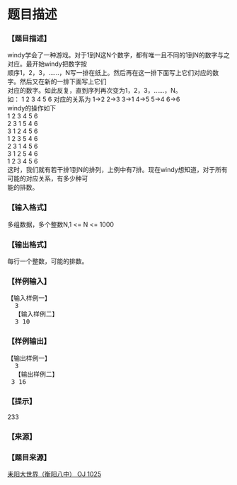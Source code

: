 # 题目描述


<h3>
【题目描述】
</h3>
<div class="content">
<p>
windy学会了一种游戏。对于1到N这N个数字，都有唯一且不同的1到N的数字与之对应。最开始windy把数字按<br/>
顺序1，2，3，……，N写一排在纸上。然后再在这一排下面写上它们对应的数字。然后又在新的一排下面写上它们<br/>
对应的数字。如此反复，直到序列再次变为1，2，3，……，N。 <br/>
如： 1 2 3 4 5 6 对应的关系为 1-&gt;2 2-&gt;3 3-&gt;1 4-&gt;5 5-&gt;4 6-&gt;6 <br/>
windy的操作如下 <br/>
1 2 3 4 5 6 <br/>
2 3 1 5 4 6 <br/>
3 1 2 4 5 6 <br/>
1 2 3 5 4 6 <br/>
2 3 1 4 5 6 <br/>
3 1 2 5 4 6 <br/>
1 2 3 4 5 6 <br/>
这时，我们就有若干排1到N的排列，上例中有7排。现在windy想知道，对于所有可能的对应关系，有多少种可<br/>
能的排数。
</p>
</div>
<h3>
【输入格式】
</h3>
<div class="content">
<p>
多组数据，多个整数N,1 &lt;= N &lt;= 1000
</p>
</div>
<h3>
【输出格式】
</h3>
<div class="content">
<p>
每行一个整数，可能的排数。
</p>
</div>
<h3>
【样例输入】
</h3>
<pre>【输入样例一】
  3
  【输入样例二】
  3 10</pre>
<h3>
【样例输出】
</h3>
<pre>【输出样例一】
  3
  【输出样例二】
 3 16</pre>
<h3>
【提示】
</h3>
<p>
233
</p>
<div class="content">
</div>
<h3>
【来源】
</h3>
<div class="content">
<p>
<a href="problemset.php?search="></a> 
</p>
</div>
<h3>
【题目来源】
</h3>
<a href="http://www.lydsy.com/JudgeOnline/problem.php?id=1025">耒阳大世界（衡阳八中） OJ 1025</a>
